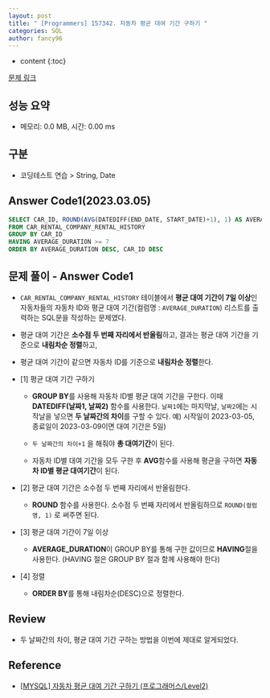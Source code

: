 ```yaml
---
layout: post
title: " [Programmers] 157342. 자동차 평균 대여 기간 구하기 "
categories: SQL
author: fancy96
---
```

* content
{:toc}

[문제 링크](https://school.programmers.co.kr/learn/courses/30/lessons/157342)

## 성능 요약

* 메모리: 0.0 MB, 시간: 0.00 ms

## 구분

* 코딩테스트 연습 > String, Date

## Answer Code1(2023.03.05)

```SQL
SELECT CAR_ID, ROUND(AVG(DATEDIFF(END_DATE, START_DATE)+1), 1) AS AVERAGE_DURATION
FROM CAR_RENTAL_COMPANY_RENTAL_HISTORY
GROUP BY CAR_ID
HAVING AVERAGE_DURATION >= 7
ORDER BY AVERAGE_DURATION DESC, CAR_ID DESC
```

## 문제 풀이 - Answer Code1

* `CAR_RENTAL_COMPANY_RENTAL_HISTORY` 테이블에서 **평균 대여 기간이 7일 이상**인 자동차들의 자동차 ID와 평균 대여 기간(컬럼명 : `AVERAGE_DURATION`) 리스트를 출력하는 SQL문을 작성하는 문제였다.

* 평균 대여 기간은 **소수점 두 번째 자리에서 반올림**하고, 결과는 평균 대여 기간을 기준으로 **내림차순 정렬**하고,

* 평균 대여 기간이 같으면 자동차 ID를 기준으로 **내림차순 정렬**한다.


* [1] 평균 대여 기간 구하기

    * **GROUP BY**를 사용해 자동차 ID별 평균 대여 기간을 구한다. 이때 **DATEDIFF(날짜1, 날짜2)** 함수를 사용한다. `날짜1`에는 마지막날, `날짜2`에는 시작날을 넣으면 **두 날짜간의 차이**를 구할 수 있다. 예) 시작일이 2023-03-05, 종료일이 2023-03-09이면 대여 기간은 5일)

    * `두 날짜간의 차이+1` 을 해줘야 **총 대여기간**이 된다.

    * 자동차 ID별 대여 기간을 모두 구한 후 **AVG**함수를 사용해 평균을 구하면 **자동차 ID별 평균 대여기간**이 된다.


* [2] 평균 대여 기간은 소수점 두 번째 자리에서 반올림한다.

    * **ROUND** 함수를 사용한다. 소수점 두 번째 자리에서 반올림하므로 `ROUND(컬럼명, 1)` 로 써주면 된다.


* [3] 평균 대여 기간이 7일 이상

    * **AVERAGE_DURATION**이 GROUP BY를 통해 구한 값이므로 **HAVING**절을 사용한다. (HAVING 절은 GROUP BY 절과 함께 사용해야 한다)


* [4] 정렬

    * **ORDER BY**를 통해 내림차순(DESC)으로 정렬한다.

## Review

* 두 날짜간의 차이, 평균 대여 기간 구하는 방법을 이번에 제대로 알게되었다.

## Reference

* [[MYSQL] 자동차 평균 대여 기간 구하기 (프로그래머스/Level2)](https://suminii.tistory.com/entry/MYSQL-%EC%9E%90%EB%8F%99%EC%B0%A8-%ED%8F%89%EA%B7%A0-%EB%8C%80%EC%97%AC-%EA%B8%B0%EA%B0%84-%EA%B5%AC%ED%95%98%EA%B8%B0)